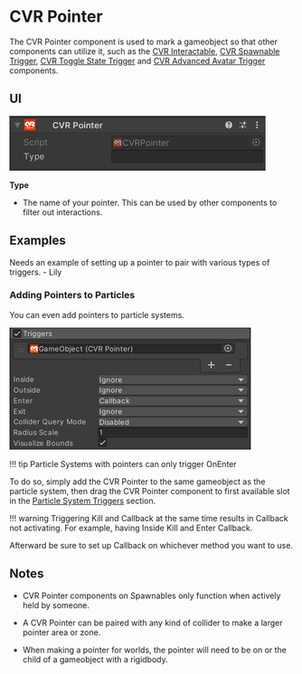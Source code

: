 # CVR Pointer

The CVR Pointer component is used to mark a gameobject so that other components can utilize it, such as the [CVR Interactable](), [CVR Spawnable Trigger](), [CVR Toggle State Trigger]() and [CVR Advanced Avatar Trigger]() components.

## UI

![](../../assets/images/compdoc/CVRPointerMenu.png)

**Type**

- The name of your pointer. This can be used by other components to filter out interactions.

## Examples

Needs an example of setting up a pointer to pair with various types of triggers. - Lily
### Adding Pointers to Particles

You can even add pointers to particle systems.

![](../../assets/images/compdoc/CVRPointerParticle.png)

!!! tip
	Particle Systems with pointers can only trigger OnEnter

To do so, simply add the CVR Pointer to the same gameobject as the particle system, then drag the CVR Pointer component to first available slot in the [Particle System Triggers](https://docs.unity3d.com/2021.3/Documentation/Manual/PartSysTriggersModule.html) section.

!!! warning
	 Triggering Kill and Callback at the same time results in Callback not activating. For example, having Inside Kill and Enter Callback.

Afterward be sure to set up Callback on whichever method you want to use.


## Notes

- CVR Pointer components on Spawnables only function when actively held by someone.

- A CVR Pointer can be paired with any kind of collider to make a larger pointer area or zone.

- When making a pointer for worlds, the pointer will need to be on or the child of a gameobject with a rigidbody.